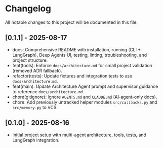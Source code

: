 # Changelog

All notable changes to this project will be documented in this file.

## [0.1.1] - 2025-08-17
- docs: Comprehensive README with installation, running (CLI + LangGraph), Deep Agents UI, testing, linting, troubleshooting, and project structure.
- feat(tools): Enforce `docs/architecture.md` for small project validation (removed ADR fallback).
- refactor(tests): Update fixtures and integration tests to use `docs/architecture.md`.
- feat(main): Update Architecture Agent prompt and supervisor guidance to reference `docs/architecture.md`.
- chore(gitignore): Ignore `AGENTS.md` and `CLAUDE.md` (AI-agent-only docs).
- chore: Add previously untracked helper modules `src/callbacks.py` and `src/memory.py` to VCS.

## [0.1.0] - 2025-08-16
- Initial project setup with multi-agent architecture, tools, tests, and LangGraph integration.
